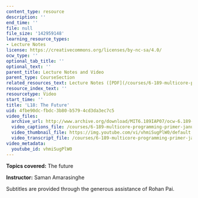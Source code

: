 ```yaml
---
content_type: resource
description: ''
end_time: ''
file: null
file_size: '142959148'
learning_resource_types:
- Lecture Notes
license: https://creativecommons.org/licenses/by-nc-sa/4.0/
ocw_type: ''
optional_tab_title: ''
optional_text: ''
parent_title: Lecture Notes and Video
parent_type: CourseSection
related_resources_text: Lecture Notes ([PDF](/courses/6-189-multicore-programming-primer-january-iap-2007/resources/lec18future))
resource_index_text: ''
resourcetype: Video
start_time: ''
title: 'L18: The Future'
uid: 4fbe90dc-fbdc-3b80-b579-4cd3da3ec7c5
video_files:
  archive_url: http://www.archive.org/download/MIT6.189IAP07/ocw-6.189-iap07-lec18_300k.mp4
  video_captions_file: /courses/6-189-multicore-programming-primer-january-iap-2007/afc93a23dc5c55a0a4717793f1b285ec_vhmiSugPlW0.vtt
  video_thumbnail_file: https://img.youtube.com/vi/vhmiSugPlW0/default.jpg
  video_transcript_file: /courses/6-189-multicore-programming-primer-january-iap-2007/265d09ae743293c6f9e1759caa26cdcd_vhmiSugPlW0.pdf
video_metadata:
  youtube_id: vhmiSugPlW0
---
```


**Topics covered:** The future

**Instructor:** Saman Amarasinghe

Subtitles are provided through the generous assistance of Rohan Pai.

